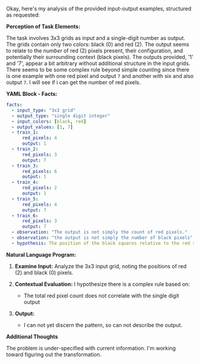 Okay, here's my analysis of the provided input-output examples, structured as requested:

**Perception of Task Elements:**

The task involves 3x3 grids as input and a single-digit number as output. The grids contain only two colors: black (0) and red (2). The output seems to relate to the *number* of red (2) pixels present, their configuration, and potentially their surrounding context (black pixels). The outputs provided, '1' and '7', appear a bit arbitrary without additional structure in the input grids. There seems to be some complex rule beyond simple counting since there is one example with one red pixel and output `7` and another with six and also output `7`. I will see if i can get the number of red pixels.

**YAML Block - Facts:**


```yaml
facts:
  - input_type: "3x3 grid"
  - output_type: "single digit integer"
  - input_colors: [black, red]
  - output_values: [1, 7]
  - train_1:
      red_pixels: 4
      output: 1
  - train_2:
      red_pixels: 3
      output: 7
  - train_3:
      red_pixels: 6
      output: 1
  - train_4:
      red_pixels: 2
      output: 1
  - train_5:
      red_pixels: 4
      output: 7
  - train_6:
      red_pixels: 3
      output: 7
  - observation: "The output is not simply the count of red pixels."
  - observation: "the output is not simply the number of black pixels"
  - hypothesis: The position of the black squares relative to the red squares is important
```


**Natural Language Program:**

1.  **Examine Input:** Analyze the 3x3 input grid, noting the positions of red (2) and black (0) pixels.

2.  **Contextual Evaluation:** I hypothesize there is a complex rule based on:
      - The total red pixel count does not correlate with the single digit output

3. **Output:**
      - I can not yet discern the pattern, so can not describe the output.

**Additional Thoughts**

The problem is under-specified with current information. I'm working toward
figuring out the transformation.
